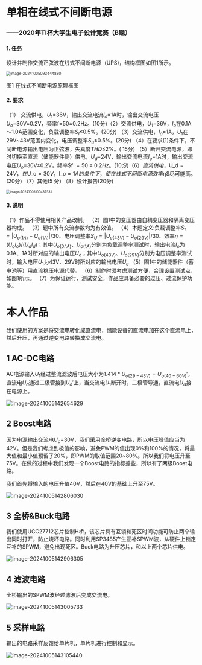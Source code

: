 # 单相在线式不间断电源

### ——2020年TI杯大学生电子设计竞赛（B题）

#### 1. 任务

设计并制作交流正弦波在线式不间断电源（UPS)，结构框图如图1所示。

<img src="C:\Users\JZB\AppData\Roaming\Typora\typora-user-images\image-20241005093444850.png" alt="image-20241005093444850" style="zoom:70%;" />

图1 在线式不间断电源原理框图

#### 2. 要求

（1） 交流供电，$U_1$=36V，输出交流电流$I_o$=1A时，输出交流电压$U_o$=30V±0.2V，频率f=50±0.2Hz。(10分)（2）交流供电，$U_1$=36V，$I_o$在0.1A～1.0A范围变化，负载调整率$S_I$≤0.5%。(20分)
（3）交流供电，$I_o$=1A，$U_1$在29V~43V范围内变化，电压调整率$S_u$≤0.5%。(20分)
（4）在要求(1)条件下，不间断电源输出电压为正弦波，失真度$THD$≤2%。( 15分)
（5）断开交流电源，即时切换至直流（储能器件侧）供电，$U_d$=24V，输出交流电流$I_o$=1A时，输出交流电压$U_o$=30V±0.2V，频率$f $=50±0.2Hz。( 10分)
（6）直流供电，$U_d$=24V，在$U_o$=30V，$I_o$=1A的条件下，使在线式不间断电源效率$η$尽可能高。(20分)
（7）其他(5 分)
（8）设计报告(20分)

<img src="C:\Users\JZB\AppData\Roaming\Typora\typora-user-images\image-20241005100439531.png" alt="image-20241005100439531" style="zoom:60%;" />

#### 3. 说明

（1）作品不得使用相关产品改制。
（2）图1中的变压器由自耦变压器和隔离变压器构成。
（3）题中所有交流参数均为有效值。
（4）本题定义:负载调整率$S_I=|U_{o(1A)}-U_{o(1A)}|/30$、电压调整率$S_U=|U_{o(43V)}-U_{o(29V)}|/30$、效率$η=(U_oI_o)/(U_dI_d)$；其中$U_{o(0.1A)}$、$U_{o(1A)}$分别为负载调整率测试时，输出电流$I_o$为0.1A、1A时所对应的输出电压$U_o$；其中$U_{o(43V)}$、$U_{o(29V)}$分别为电压调整率测试时，输入电压$U_1$为43V、29V时所对应的输出电压$U_o$
（5）图1中的储能器件（蓄电池等）用直流稳压电源代替。
（6）制作时须考虑测试方便，合理设置测试点，如图1所示。
（7）为保证运行、测试安全，作品应具备必要的过压、过流保护功能。



# 本人作品

我们使用的方案是将交流电转化成直流电，储能设备的直流电加在这个直流电上，然后升压，再通过逆变电路转换成交流电。

## 1 AC-DC电路

AC电源输入$U_1$经过整流滤波后电压大小为$1.414*U_{o(29-43V)}=U_{o(40-60V)}'$，直流电$U_d$通过二极管接到$U_o'$上，当交流电$U_1$断开时，二极管导通，直流电$U_d$接在电源上。

![image-20241005142654629](C:\Users\JZB\AppData\Roaming\Typora\typora-user-images\image-20241005142654629.png)

## 2 Boost电路

因为电源输出交流电$U_o$=30V，我们采用全桥逆变电路，所以电压峰值应当为42V。但是我们考虑到极值的影响，避免PWM的值出现0%和100%的情况，将最大值和最小值预留了20%，即PWM的取值范围20~80%。所以我们将电压升至75V。在做的过程中我们发现一个Boost电路的指标差些，所以有了两级Boost电路。

我们首先将输入的电压升值40V，然后在40V的基础上升至75V。

![image-20241005142806030](C:\Users\JZB\AppData\Roaming\Typora\typora-user-images\image-20241005142806030.png)

## 3 全桥&Buck电路

我们使用UCC27712芯片控制H桥，该芯片具有互锁和死区时间功能可防止两个输出同时打开，防止烧坏电路。同时利用SP3485产生互补SPWM波，从硬件上锁定互补的SPWM，避免出现死区。Buck电路为升压芯片，和以上两个芯片供电。

![image-20241005142906305](C:\Users\JZB\AppData\Roaming\Typora\typora-user-images\image-20241005142906305.png)

## 4 滤波电路

全桥输出的SPWM波经过滤波后变成交流电。

![image-20241005143005733](C:\Users\JZB\AppData\Roaming\Typora\typora-user-images\image-20241005143005733.png)

## 5 采样电路

输出的电路采样反馈给单片机，单片机进行控制和显示。

![image-20241005143105440](C:\Users\JZB\AppData\Roaming\Typora\typora-user-images\image-20241005143105440.png)